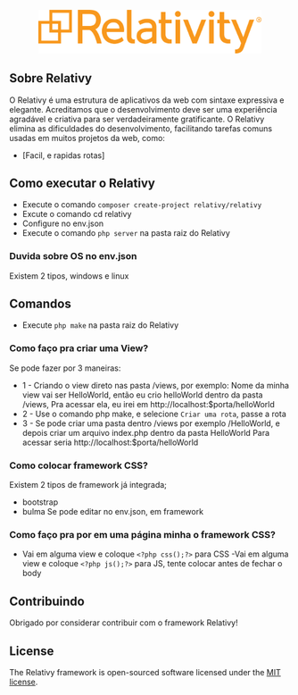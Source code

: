 <p align="center"><img src="https://github.com/Moonlight404/Relativy-Framework/blob/master/img/logo_2.png?raw=true" width="400"></p>

## Sobre Relativy

O Relativy é uma estrutura de aplicativos da web com sintaxe expressiva e elegante. Acreditamos que o desenvolvimento deve ser uma experiência agradável e criativa para ser verdadeiramente gratificante. O Relativy elimina as dificuldades do desenvolvimento, facilitando tarefas comuns usadas em muitos projetos da web, como:

- [Facil, e rapidas rotas]

## Como executar o Relativy
- Execute o comando `composer create-project relativy/relativy`
- Excute o comando cd relativy
- Configure no env.json
- Execute o comando `php server` na pasta raiz do Relativy

### Duvida sobre OS no env.json
Existem 2 tipos, windows e linux

## Comandos 
- Execute `php make` na pasta raiz do Relativy

### Como faço pra criar uma View?

Se pode fazer por 3 maneiras:
- 1 - Criando o view direto nas pasta /views, por exemplo:
      Nome da minha view vai ser HelloWorld, então eu crio helloWorld dentro da pasta /views,
      Pra acessar ela, eu irei em http://localhost:$porta/helloWorld
- 2 - Use o comando php make, e selecione `Criar uma rota`, passe a rota
- 3 - Se pode criar uma pasta dentro /views por exemplo /HelloWorld, e depois criar um arquivo index.php dentro da pasta HelloWorld
      Para acessar seria http://localhost:$porta/helloWorld

### Como colocar framework CSS?
Existem 2 tipos de framework já integrada;
- bootstrap
- bulma
Se pode editar no env.json, em framework

### Como faço pra por em uma página minha o framework CSS?
- Vai em alguma view e coloque `<?php css();?>` para CSS
-Vai em alguma view e coloque `<?php js();?>` para JS, tente colocar antes de fechar o body

## Contribuindo

Obrigado por considerar contribuir com o framework Relativy!

## License

The Relativy framework is open-sourced software licensed under the [MIT license](https://opensource.org/licenses/MIT).

